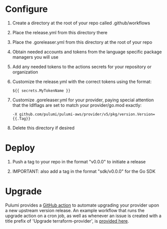 # Configure

1. Create a directory at the root of your repo called .github/workflows

1. Place the release.yml from this directory there

1. Place the .goreleaser.yml from this directory at the root of your repo

1. Obtain needed accounts and tokens from the language specific package managers you will use

1. Add any needed tokens to the actions secrets for your repository or organization

1. Customize the release.yml with the correct tokens using the format:

      `${{ secrets.MyTokenName }}`

1. Customize .goreleaser.yml for your provider, paying special attention that the ldlflags are set to match your provider/go.mod exactly:

     `-X github.com/pulumi/pulumi-aws/provider/v5/pkg/version.Version={{.Tag}}`

1. Delete this directory if desired


# Deploy

1. Push a tag to your repo in the format "v0.0.0" to initiate a release

1. IMPORTANT: also add a tag in the format "sdk/v0.0.0" for the Go SDK

# Upgrade

Pulumi provides a [GitHub action](https://github.com/pulumi/pulumi-upgrade-provider-action) to automate upgrading your provider upon a new upstream version release. An example workflow that runs the upgrade action on a cron job, as well as whenever an issue is created with a title prefix of 'Upgrade terraform-provider', is [provided here](./upgrade-provider.yml).
